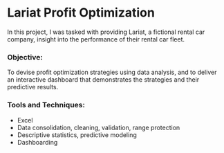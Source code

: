 # Lariat Profit Optimization
In this project, I was tasked with providing Lariat, a fictional rental car company, insight into the performance of their rental car fleet.

### Objective:
To devise profit optimization strategies using data analysis, and to deliver an interactive dashboard that demonstrates the strategies and their predictive results.

### Tools and Techniques:
- Excel
- Data consolidation, cleaning, validation, range protection
- Descriptive statistics, predictive modeling
- Dashboarding


